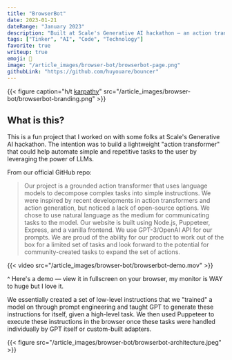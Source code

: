```yaml
---
title: "BrowserBot"
date: 2023-01-21
dateRange: "January 2023"
description: "Built at Scale's Generative AI hackathon — an action transformer for automating common tasks through a browser"
tags: ["Tinker", "AI", "Code", "Technology"]
favorite: true
writeup: true
emoji: 🤖
image: "/article_images/browser-bot/browserbot-page.png"
githubLink: "https://github.com/huyouare/bouncer"
---
```


{{< figure caption="h/t [karpathy](https://github.com/karpathy/minGPT/)" src="/article_images/browser-bot/browserbot-branding.png" >}}

## What is this?

This is a fun project that I worked on with some folks at Scale's Generative AI hackathon. The intention was to build a lightweight "action transformer" that could help automate simple and repetitive tasks to the user by leveraging the power of LLMs.  

From our official GitHub repo:

> Our project is a grounded action transformer that uses language models to decompose complex tasks into simple instructions. We were inspired by recent developments in action transformers and action generation, but noticed a lack of open-source options. We chose to use natural language as the medium for communicating tasks to the model. Our website is built using Node.js, Puppeteer, Express, and a vanilla frontend. We use GPT-3/OpenAI API for our prompts. We are proud of the ability for our product to work out of the box for a limited set of tasks and look forward to the potential for community-created tasks to expand the set of actions.

{{< video src="/article_images/browser-bot/browserbot-demo.mov" >}}

^ Here's a demo — view it in fullscreen on your browser, my monitor is WAY to huge but I love it.

We essentially created a set of low-level instructions that we "trained" a model on through prompt engineering and taught GPT to generate these instructions for itself, given a high-level task. We then used Puppeteer to execute these instructions in the browser once these tasks were handled individually by GPT itself or custom-built adapters.

{{< figure src="/article_images/browser-bot/browserbot-architecture.jpeg" >}}
